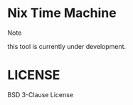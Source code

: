 # Nix Time Machine
> [!note] 
> this tool is currently under development.

# LICENSE
BSD 3-Clause License 
